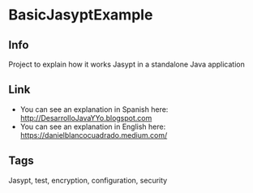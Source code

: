 # BasicJasyptExample

## Info

Project to explain how it works Jasypt in a standalone Java application

## Link

* You can see an explanation in Spanish here: http://DesarrolloJavaYYo.blogspot.com
* You can see an explanation in English here: https://danielblancocuadrado.medium.com/

## Tags

Jasypt, test, encryption, configuration, security